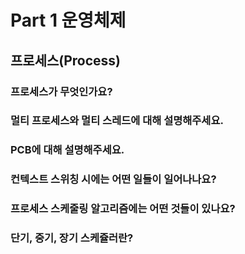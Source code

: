 # Part 1 운영체제

## 프로세스(Process)

### 프로세스가 무엇인가요?



### 멀티 프로세스와 멀티 스레드에 대해 설명해주세요.



### PCB에 대해 설명해주세요.




### 컨텍스트 스위칭 시에는 어떤 일들이 일어나나요?




### 프로세스 스케줄링 알고리즘에는 어떤 것들이 있나요?

### 단기, 중기, 장기 스케쥴러란?




